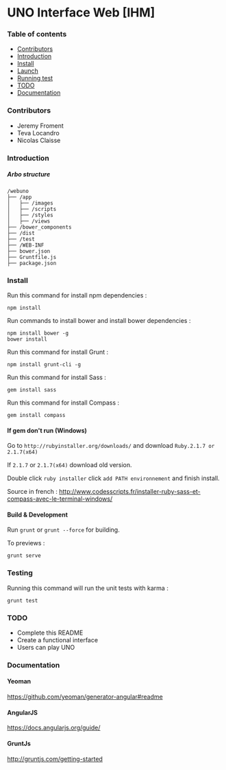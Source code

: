 # UNO Interface Web [IHM]

### Table of contents

- [Contributors](#contributors)
- [Introduction](#introduction)
- [Install](#install)
- [Launch](#launch)
- [Running test](#running-test)
- [TODO](#todo)
- [Documentation](#Documentation)

### Contributors

* Jeremy Froment
* Teva Locandro
* Nicolas Claisse

### Introduction 

##### Arbo structure

```
/webuno
├── /app 
│   ├── /images          
│   ├── /scripts           
│   ├── /styles 
│   ├── /views 
├── /bower_components
├── /dist
├── /test 
├── /WEB-INF
├── bower.json
├── Gruntfile.js
├── package.json
```

### Install

Run this command for install npm dependencies :
```
npm install
```

Run commands to install bower and install bower dependencies :
```
npm install bower -g
bower install
```

Run this command for install Grunt :
```
npm install grunt-cli -g
```

Run this command for install Sass :
```
gem install sass
```

Run this command for install Compass :
```
gem install compass
```


#### If gem don't run (Windows)

Go to `http://rubyinstaller.org/downloads/` and download `Ruby.2.1.7 or 2.1.7(x64)`

If `2.1.7` or `2.1.7(x64)` download old version.

Double click `ruby installer` click `add PATH environnement` and finish install.

Source in french : http://www.codesscripts.fr/installer-ruby-sass-et-compass-avec-le-terminal-windows/


#### Build & Development

Run `grunt` or `grunt --force` for building.

To previews :
```
grunt serve
```

### Testing

Running this command will run the unit tests with karma :
```
grunt test
```

### TODO

* Complete this README
* Create a functional interface
* Users can play UNO

### Documentation

#### Yeoman

https://github.com/yeoman/generator-angular#readme

#### AngularJS

https://docs.angularjs.org/guide/

#### GruntJs 

http://gruntjs.com/getting-started